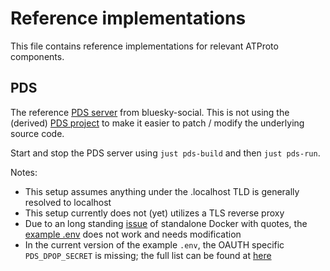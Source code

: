 # Reference implementations

This file contains reference implementations for relevant ATProto components.

## PDS

The reference [PDS server](https://github.com/bluesky-social/atproto/tree/main/packages/pds) from bluesky-social. This is not using the (derived) [PDS project](https://github.com/bluesky-social/pds/tree/main) to make it easier to patch / modify the underlying source code.

Start and stop the PDS server using `just pds-build` and then `just pds-run`.

Notes:

- This setup assumes anything under the .localhost TLD is generally resolved to localhost
- This setup currently does not (yet) utilizes a TLS reverse proxy
- Due to an long standing [issue](https://github.com/docker/cli/issues/3630) of standalone Docker with quotes, the [example .env](https://github.com/bluesky-social/atproto/blob/76367f8a94602cd4b89f6d1d2c4956fdc1b2ba7b/packages/pds/example.env) does not work and needs modification
- In the current version of the example `.env`, the OAUTH specific `PDS_DPOP_SECRET` is missing; the full list can be found at [here](https://github.com/bluesky-social/atproto/blob/main/packages/pds/src/config/env.ts)
